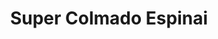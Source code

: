 ---
title: "Super Colmado Espinai"
url: /san-cristobal/super-colmado-espinai/
shop: Lebensmittel
---